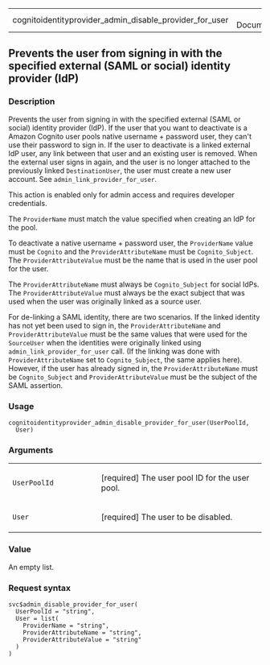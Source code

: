 <table style="width: 100%;">
<tbody>
<tr class="odd">
<td>cognitoidentityprovider_admin_disable_provider_for_user</td>
<td style="text-align: right;">R Documentation</td>
</tr>
</tbody>
</table>

## Prevents the user from signing in with the specified external (SAML or social) identity provider (IdP)

### Description

Prevents the user from signing in with the specified external (SAML or
social) identity provider (IdP). If the user that you want to deactivate
is a Amazon Cognito user pools native username + password user, they
can't use their password to sign in. If the user to deactivate is a
linked external IdP user, any link between that user and an existing
user is removed. When the external user signs in again, and the user is
no longer attached to the previously linked `DestinationUser`, the user
must create a new user account. See `admin_link_provider_for_user`.

This action is enabled only for admin access and requires developer
credentials.

The `ProviderName` must match the value specified when creating an IdP
for the pool.

To deactivate a native username + password user, the `ProviderName`
value must be `Cognito` and the `ProviderAttributeName` must be
`Cognito_Subject`. The `ProviderAttributeValue` must be the name that is
used in the user pool for the user.

The `ProviderAttributeName` must always be `Cognito_Subject` for social
IdPs. The `ProviderAttributeValue` must always be the exact subject that
was used when the user was originally linked as a source user.

For de-linking a SAML identity, there are two scenarios. If the linked
identity has not yet been used to sign in, the `ProviderAttributeName`
and `ProviderAttributeValue` must be the same values that were used for
the `SourceUser` when the identities were originally linked using
`admin_link_provider_for_user` call. (If the linking was done with
`ProviderAttributeName` set to `Cognito_Subject`, the same applies
here). However, if the user has already signed in, the
`ProviderAttributeName` must be `Cognito_Subject` and
`ProviderAttributeValue` must be the subject of the SAML assertion.

### Usage

    cognitoidentityprovider_admin_disable_provider_for_user(UserPoolId,
      User)

### Arguments

<table>
<colgroup>
<col style="width: 35%" />
<col style="width: 65%" />
</colgroup>
<tbody>
<tr class="odd">
<td><code
id="cognitoidentityprovider_admin_disable_provider_for_user_:_UserPoolId">UserPoolId</code></td>
<td><p>[required] The user pool ID for the user pool.</p></td>
</tr>
<tr class="even">
<td><code
id="cognitoidentityprovider_admin_disable_provider_for_user_:_User">User</code></td>
<td><p>[required] The user to be disabled.</p></td>
</tr>
</tbody>
</table>

### Value

An empty list.

### Request syntax

    svc$admin_disable_provider_for_user(
      UserPoolId = "string",
      User = list(
        ProviderName = "string",
        ProviderAttributeName = "string",
        ProviderAttributeValue = "string"
      )
    )
